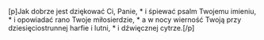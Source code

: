 [p]Jak dobrze jest dziękować Ci, Panie, * i śpiewać psalm Twojemu imieniu, * i opowiadać rano Twoje miłosierdzie, * a w nocy wierność Twoją przy dziesięciostrunnej harfie i lutni, * i dźwięcznej cytrze.[/p]